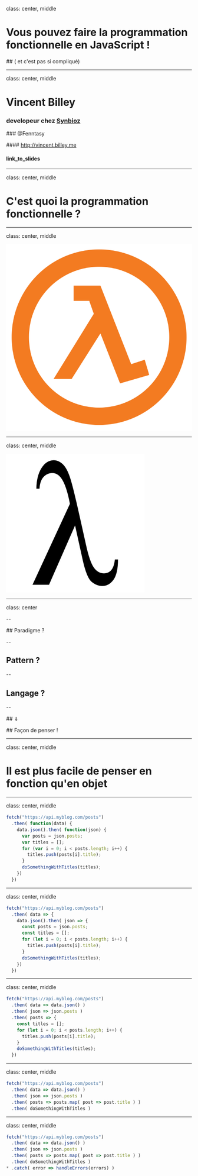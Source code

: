 class: center, middle

# Vous pouvez faire la programmation fonctionnelle en JavaScript !

## ( et c'est pas si compliqué)

---
class: center, middle

# Vincent Billey  

### developeur chez [Synbioz](https://www.synbioz.com)

### @Fenntasy

#### http://vincent.billey.me

#### link_to_slides

---
class: center, middle

# C'est quoi la programmation fonctionnelle ?

---
class: center, middle

<img class="lambda" src="assets/lambda-cs.svg" />

---
class: center, middle

<img class="lambda" src="assets/lambda.png" />

---
class: center

--

## Paradigme ?

--

## Pattern ?

--

## Langage ?

--

## ⇓

## Façon de penser !

---
class: center, middle

# Il est plus facile de penser en fonction qu'en objet

---
class: center, middle

```javascript
fetch("https://api.myblog.com/posts")
  .then( function(data) {
    data.json().then( function(json) {
      var posts = json.posts;
      var titles = [];
      for (var i = 0; i < posts.length; i++) {
        titles.push(posts[i].title);
      }
      doSomethingWithTitles(titles);
    })
  })
```
---
class: center, middle

```javascript
fetch("https://api.myblog.com/posts")
  .then( data => {
    data.json().then( json => {
      const posts = json.posts;
      const titles = [];
      for (let i = 0; i < posts.length; i++) {
        titles.push(posts[i].title);
      }
      doSomethingWithTitles(titles);
    })
  })
```

---
class: center, middle

```javascript
fetch("https://api.myblog.com/posts")
  .then( data => data.json() )
  .then( json => json.posts )
  .then( posts => {
    const titles = [];
    for (let i = 0; i < posts.length; i++) {
      titles.push(posts[i].title);
    }
    doSomethingWithTitles(titles);
  })
```
---
class: center, middle

```javascript
fetch("https://api.myblog.com/posts")
  .then( data => data.json() )
  .then( json => json.posts )
  .then( posts => posts.map( post => post.title ) )
  .then( doSomethingWithTitles )
```
---
class: center, middle

```javascript
fetch("https://api.myblog.com/posts")
  .then( data => data.json() )
  .then( json => json.posts )
  .then( posts => posts.map( post => post.title ) )
  .then( doSomethingWithTitles )
* .catch( error => handleErrors(errors) )
```

